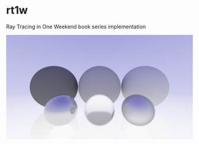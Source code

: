 # rt1w
Ray Tracing in One Weekend book series implementation

![Final render (500spp)](imgs/rt1w_final.png)

